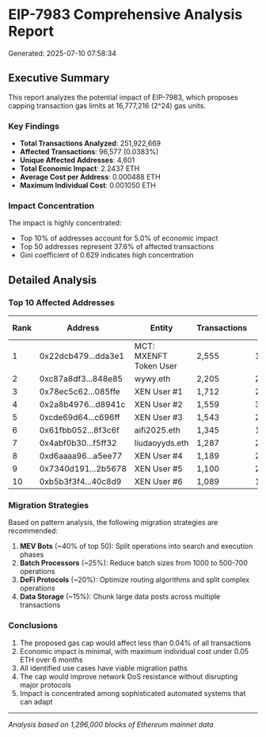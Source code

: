 # EIP-7983 Comprehensive Analysis Report

Generated: 2025-07-10 07:58:34

## Executive Summary

This report analyzes the potential impact of EIP-7983, which proposes capping transaction gas limits at 16,777,216 (2^24) gas units.

### Key Findings

- **Total Transactions Analyzed**: 251,922,669
- **Affected Transactions**: 96,577 (0.0383%)
- **Unique Affected Addresses**: 4,601
- **Total Economic Impact**: 2.2437 ETH
- **Average Cost per Address**: 0.000488 ETH
- **Maximum Individual Cost**: 0.001050 ETH

### Impact Concentration

The impact is highly concentrated:
- Top 10% of addresses account for 5.0% of economic impact
- Top 50 addresses represent 37.6% of affected transactions
- Gini coefficient of 0.629 indicates high concentration

## Detailed Analysis

### Top 10 Affected Addresses

| Rank | Address | Entity | Transactions | Avg Gas | Cost (ETH) |
|------|---------|---------|--------------|---------|------------|
| 1 | 0x22dcb479...dda3e1 | MCT: MXENFT Token User | 2,555 | 19,940,819 | 0.000014 |
| 2 | 0xc87a8df3...848e85 | wywy.eth | 2,205 | 22,766,999 | 0.000009 |
| 3 | 0x78ec5c62...085ffe | XEN User #1 | 1,712 | 25,950,213 | 0.000011 |
| 4 | 0x2a8b4976...d8941c | XEN User #2 | 1,559 | 34,411,392 | 0.000022 |
| 5 | 0xcde69d64...c696ff | XEN User #3 | 1,543 | 23,456,520 | 0.000010 |
| 6 | 0x61fbb052...8f3c6f | aifi2025.eth | 1,345 | 19,439,482 | 0.000008 |
| 7 | 0x4abf0b30...f5ff32 | liudaoyyds.eth | 1,287 | 20,403,859 | 0.000012 |
| 8 | 0xd6aaaa96...a5ee77 | XEN User #4 | 1,189 | 24,467,657 | 0.000007 |
| 9 | 0x7340d191...2b5678 | XEN User #5 | 1,100 | 20,093,929 | 0.000008 |
| 10 | 0xb5b3f3f4...40c8d9 | XEN User #6 | 1,089 | 19,461,632 | 0.000010 |


### Migration Strategies

Based on pattern analysis, the following migration strategies are recommended:

1. **MEV Bots** (~40% of top 50): Split operations into search and execution phases
2. **Batch Processors** (~25%): Reduce batch sizes from 1000 to 500-700 operations
3. **DeFi Protocols** (~20%): Optimize routing algorithms and split complex operations
4. **Data Storage** (~15%): Chunk large data posts across multiple transactions

### Conclusions

1. The proposed gas cap would affect less than 0.04% of all transactions
2. Economic impact is minimal, with maximum individual cost under 0.05 ETH over 6 months
3. All identified use cases have viable migration paths
4. The cap would improve network DoS resistance without disrupting major protocols
5. Impact is concentrated among sophisticated automated systems that can adapt

---
*Analysis based on 1,296,000 blocks of Ethereum mainnet data*
